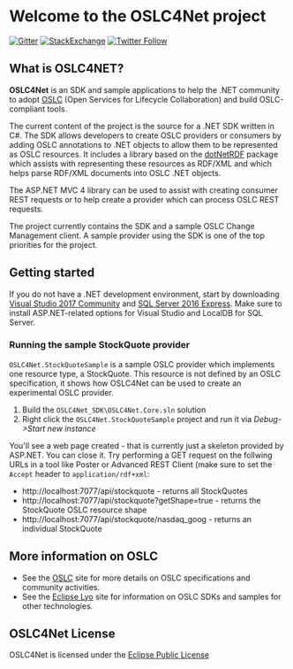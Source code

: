 # Welcome to the OSLC4Net project

[![Gitter](https://img.shields.io/gitter/room/nwjs/nw.js.svg)](https://gitter.im/OSLC)
[![StackExchange](https://img.shields.io/stackexchange/stackoverflow/t/oslc.svg)](http://stackoverflow.com/questions/tagged/oslc)
[![Twitter Follow](https://img.shields.io/twitter/follow/oslcNews.svg?style=social&label=Follow)](https://twitter.com/oslcNews)

## What is OSLC4NET?

**OSLC4Net** is an SDK and sample applications to help the .NET community to adopt [OSLC](http://open-services.net) (Open Services for Lifecycle Collaboration) and build OSLC-compliant tools.  

The current content of the project is the source for a .NET SDK written in C#. The SDK allows developers to create OSLC providers or consumers by adding OSLC annotations to .NET objects to allow them to be represented as OSLC resources. It includes a library based on the [dotNetRDF](https://dotnetrdf.codeplex.com/) package which assists with representing these resources as RDF/XML and which helps parse RDF/XML documents into OSLC .NET objects.  

The ASP.NET MVC 4 library can be used to assist with creating consumer REST requests or to help create a provider which can process OSLC REST requests.  

The project currently contains the SDK and a sample OSLC Change Management client. A sample provider using the SDK is one of the top priorities for the project.  

## Getting started

If you do not have a .NET development environment, start by downloading [Visual Studio 2017 Community](https://www.visualstudio.com/vs/community/) and [SQL Server 2016 Express](https://www.microsoft.com/en-us/sql-server/sql-server-downloads). Make sure to install ASP.NET-related options for Visual Studio and LocalDB for SQL Server.

### Running the sample StockQuote provider

`OSLC4Net.StockQuoteSample` is a sample OSLC provider which implements one resource type, a StockQuote. This resource is not defined by an OSLC specification, it shows how OSLC4Net can be used to create an experimental OSLC provider.

1. Build the `OSLC4Net_SDK\OSLC4Net.Core.sln` solution
1. Right click the `OSLC4Net.StockQuoteSample` project and run it via _Debug->Start new instance_

You'll see a web page created - that is currently just a skeleton provided by ASP.NET. You can close it. Try performing a GET request on the follwing URLs in a tool like Poster or Advanced REST Client (make sure to set the `Accept` header to `application/rdf+xml`:

* http://localhost:7077/api/stockquote - returns all StockQuotes
* http://localhost:7077/api/stockquote?getShape=true - returns the StockQuote OSLC resource shape
* http://localhost:7077/api/stockquote/nasdaq_goog - returns an individual StockQuote

## More information on OSLC

*   See the [OSLC](http://open-services.net/) site for more details on OSLC specifications and community activities.
*   See the [Eclipse Lyo](http://eclipse.org/lyo) site for information on OSLC SDKs and samples for other technologies.

## OSLC4Net License

OSLC4Net is licensed under the [Eclipse Public License](LICENSE)  
